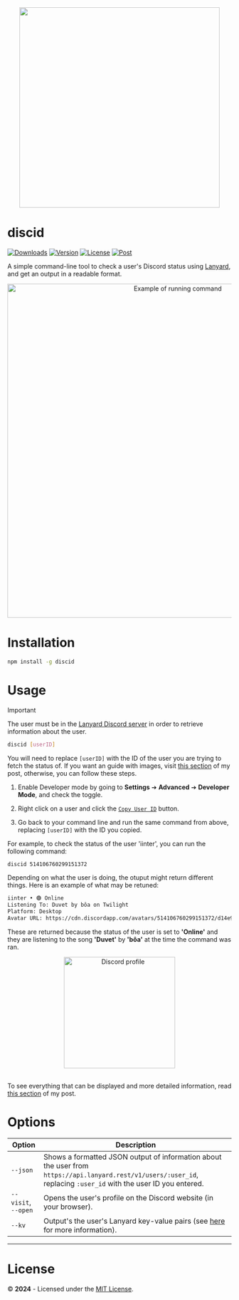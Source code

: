 <div align="center">
  <img src="https://github.com/inttter/discid/assets/73017070/c37fde61-3d46-4b9f-9ce5-b0bbe1f54e0d" width="450">
</div>

# discid

[![Downloads](https://img.shields.io/npm/dw/discid.svg?style=flat&colorA=black&colorB=5865F2)](https://npmjs.org/package/discid)
[![Version](https://img.shields.io/npm/v/discid.svg?style=flat&colorA=black&colorB=5865F2)](https://www.npmjs.com/package/discid)
[![License](https://shields.io/github/license/inttter/discid?labelColor=black&colorB=5865F2)](https://github.com/inttter/discid/blob/master/LICENSE/)
[![Post](https://img.shields.io/badge/read-post-f39f37?labelColor=black&colorB=5865F2)](https://iinter.me/writing/using-discid)

A simple command-line tool to check a user's Discord status using [Lanyard](https://github.com/Phineas/lanyard), and get an output in a readable format.

<div align="center">
  <img src="https://github.com/inttter/discid/assets/73017070/1cb1a0df-e562-4fdc-ae11-e9a0be7e8ef8" width="750" alt="Example of running command">
</div>

# Installation

```bash
npm install -g discid
```

# Usage

> [!IMPORTANT]
> The user must be in the [Lanyard Discord server](https://discord.com/invite/lanyard) in order to retrieve information about the user.

```bash
discid [userID]
```

You will need to replace `[userID]` with the ID of the user you are trying to fetch the status of. If you want an guide with images, visit [this section](https://iinter.me/writing/using-discid#how-do-you-find-a-user-id) of my post, otherwise, you can follow these steps.

1. Enable Developer mode by going to **Settings** ➔ **Advanced** ➔ **Developer Mode**, and check the toggle.

2.  Right click on a user and click the [`Copy User ID`](https://iinter.me/images/using-discid/copy-user-id.png) button.

3. Go back to your command line and run the same command from above, replacing `[userID]` with the ID you copied.

For example, to check the status of the user 'iinter', you can run the following command:

```bash
discid 514106760299151372
```

Depending on what the user is doing, the otuput might return different things. Here is an example of what may be retuned:

```bash
iinter • 🟢 Online
Listening To: Duvet by bôa on Twilight
Platform: Desktop
Avatar URL: https://cdn.discordapp.com/avatars/514106760299151372/d14e90a16144987f53f5a3700aacc934.png
```

These are returned because the status of the user is set to **'Online'** and they are listening to the song **'Duvet'** by **'bôa'** at the time the command was ran.

<div align="center">
  <img src="https://github.com/inttter/discid/assets/73017070/fc9dcd40-b2e0-4da6-97e8-2a518336b988" width="250" alt="Discord profile">
</div>

<br>

To see everything that can be displayed and more detailed information, read [this section](https://iinter.me/writing/using-discid#what-else) of my post.

# Options

| Option  | Description |
| ----------- | ----------- |
| `--json` | Shows a formatted JSON output of information about the user from `https://api.lanyard.rest/v1/users/:user_id`, replacing `:user_id` with the user ID you entered. |
| `--visit`, `--open` | Opens the user's profile on the Discord website (in your browser). |
| `--kv` | Output's the user's Lanyard key-value pairs (see [here](https://github.com/Phineas/lanyard?tab=readme-ov-file#kv) for more information). |

---

# License

©️ **2024** - Licensed under the [MIT License](https://github.com/inttter/discid/blob/master/LICENSE).
